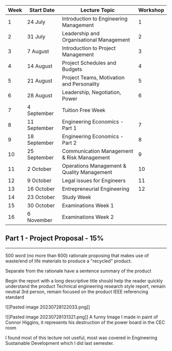 
Week | Start Date | Lecture Topic | Workshop 
---|---|---|---
1 | 24 July | Introduction to Engineering Management | 1 
2 | 31 July | Leadership and Organisational Management | 2
3 | 7 August | Introduction to Project Management | 3
4 | 14 August | Project Schedules and Budgets | 4
5 | 21 August | Project Teams, Motivation and Personality | 5
6 | 28 August | Leadership, Negotiation, Power | 6
7 | 4 September | Tuition Free Week |    |
8 | 11 September | Engineering Economics - Part 1 | 7 
9 | 18 September | Engineering Economics - Part 2 | 8
10 | 25 September | Communication Management & Risk Management | 9
11 | 2 October | Operations Management & Quality Management | 10 
12 | 9 October | Legal issues for Engineers | 11
13 | 16 October | Entrepreneurial Engineering | 12
14 | 23 October | Study Week |
15 | 30 October | Examinations Week 1 |
16 | 6 November | Examinations Week 2 |


## Part 1 - Project Proposal - 15%
---
500 word (no more than 600) rationale proposing that makes use of waste/end of life materials to produce a "recycled" product.

Separate from the rationale have a sentence summary of the product

Begin the report with a long descriptive title
	should help the reader quickly understand the product
Technical engineering research style report, remain neutral 
3rd person, remain focused on the product
IEEE referencing standard

![[Pasted image 20230728122033.png]]

![[Pasted image 20230728131321.png]] A funny Image I made in paint of Connor Higgins, it represents his destruction of the power board in the CEC room

I found most of this lecture not useful, most was covered in Engineering Sustainable Development which I did last semester. 